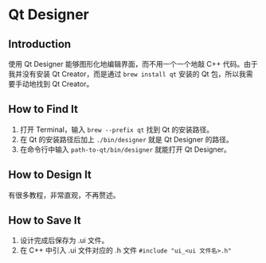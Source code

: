 # Qt Designer

## Introduction

使用 Qt Designer 能够图形化地编辑界面，而不用一个一个地敲 C++ 代码。由于我并没有安装 Qt Creator，而是通过 `brew install qt` 安装的 Qt 包，所以我需要手动地找到 Qt Creator。

## How to Find It

1. 打开 Terminal，输入 `brew --prefix qt` 找到 Qt 的安装路径。
2. 在 Qt 的安装路径后加上 `./bin/designer` 就是 Qt Designer 的路径。
3. 在命令行中输入 `path-to-qt/bin/designer` 就能打开 Qt Designer。

## How to Design It

有很多教程，非常直观，不再赘述。

## How to Save It

1. 设计完成后保存为 .ui 文件。
2. 在 C++ 中引入 .ui 文件对应的 .h 文件 `#include "ui_<ui 文件名>.h"`